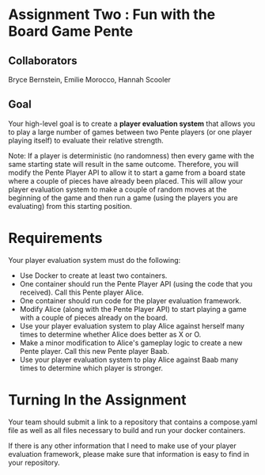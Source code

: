 # Assignment Two : Fun with the Board Game Pente 

## Collaborators

Bryce Bernstein, Emilie Morocco, Hannah Scooler

## Goal

Your high-level goal is to create a **player evaluation system** that allows you to play a large number of games between two Pente players (or one player playing itself) to evaluate their relative strength. 

Note: If a player is deterministic (no randomness) then every game with the same starting state will result in the same outcome. 
Therefore, you will modify the Pente Player API to allow it to start a game from a board state where a couple of pieces have already been placed. 
This will allow your player evaluation system to make a couple of random moves at the beginning of the game and then run a game (using the players you are evaluating) from this starting position.

# Requirements

Your player evaluation system must do the following:

- Use Docker to create at least two containers. 
- One container should run the Pente Player API (using the code that you received). Call this Pente player Alice.
- One container should run code for the player evaluation framework.
- Modify Alice (along with the Pente Player API) to start playing a game with a couple of pieces already on the board.
- Use your player evaluation system to play Alice against herself many times to determine whether Alice does better as X or O.
- Make a minor modification to Alice's gameplay logic to create a new Pente player. Call this new Pente player Baab.
- Use your player evaluation system to play Alice against Baab many times to determine which player is stronger.

# Turning In the Assignment

Your team should submit a link to a repository that contains a compose.yaml file as well as all files necessary to build and run your docker containers.

If there is any other information that I need to make use of your player evaluation framework, please make sure that information is easy to find in your repository.
